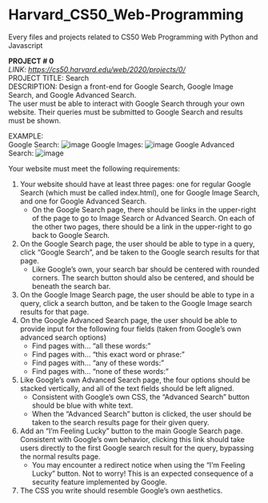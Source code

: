 # Harvard_CS50_Web-Programming
Every files and projects related to CS50 Web Programming with Python and Javascript

**PROJECT # 0**<br>
_LINK: https://cs50.harvard.edu/web/2020/projects/0/_ <br>
PROJECT TITLE: Search <br>
DESCRIPTION: Design a front-end for Google Search, Google Image Search, and Google Advanced Search. <br> The user must be able to interact with Google Search through your own website. Their queries must be submitted to Google Search and results must be shown.

EXAMPLE: <br>
Google Search:
![image](https://github.com/MaxineNicole2127/Harvard_CS50_Web-Programming/assets/97998223/5c3cbdf2-3982-4a4e-9501-e4517c29b9d0)
Google Images:
![image](https://github.com/MaxineNicole2127/Harvard_CS50_Web-Programming/assets/97998223/4b909342-f0c9-4452-9517-62b4ccbc6507)
Google Advanced Search:
![image](https://github.com/MaxineNicole2127/Harvard_CS50_Web-Programming/assets/97998223/98ce5239-fa63-4b30-8071-ea655d38d63e)


Your website must meet the following requirements:
1. Your website should have at least three pages: one for regular Google Search (which must be called index.html), one for Google Image Search, and one for Google Advanced Search.
    - On the Google Search page, there should be links in the upper-right of the page to go to Image Search or Advanced Search. On each of the other two pages, there should be a link in the upper-right to go back to Google Search.
2. On the Google Search page, the user should be able to type in a query, click “Google Search”, and be taken to the Google search results for that page.
    - Like Google’s own, your search bar should be centered with rounded corners. The search button should also be centered, and should be beneath the search bar.
3. On the Google Image Search page, the user should be able to type in a query, click a search button, and be taken to the Google Image search results for that page.
4. On the Google Advanced Search page, the user should be able to provide input for the following four fields (taken from Google’s own advanced search options)
    - Find pages with… “all these words:”
    - Find pages with… “this exact word or phrase:”
    - Find pages with… “any of these words:”
    - Find pages with… “none of these words:”
5. Like Google’s own Advanced Search page, the four options should be stacked vertically, and all of the text fields should be left aligned.
    - Consistent with Google’s own CSS, the “Advanced Search” button should be blue with white text.
    - When the “Advanced Search” button is clicked, the user should be taken to the search results page for their given query.
6. Add an “I’m Feeling Lucky” button to the main Google Search page. Consistent with Google’s own behavior, clicking this link should take users directly to the first Google search result for the query, bypassing the normal results page.
    - You may encounter a redirect notice when using the “I’m Feeling Lucky” button. Not to worry! This is an expected consequence of a security feature implemented by Google.
7. The CSS you write should resemble Google’s own aesthetics.
